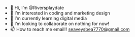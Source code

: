 - 👋 Hi, I’m @Riversplaydate
- 👀 I’m interested in coding and marketing design
- 🌱 I’m currently learning digital media
- 💞️ I’m looking to collaborate on nothing for now!
- 📫 How to reach me email‼️ seaveysbea7770@gmail.com

<!---
Riversplaydate/Riversplaydate is a ✨ special ✨ repository because its `README.md` (this file) appears on your GitHub profile.
You can click the Preview link to take a look at your changes.
--->
